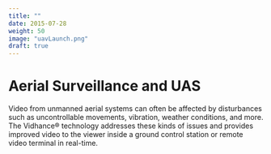 ```yaml
---
title: ""
date: 2015-07-28
weight: 50
image: "uavLaunch.png"
draft: true
---
```


# Aerial Surveillance and UAS

Video from unmanned aerial systems can often be affected by disturbances such as uncontrollable movements, vibration, weather conditions, and more. The Vidhance® technology addresses these kinds of issues and provides improved video to the viewer inside a ground control station or remote video terminal in real-time.

